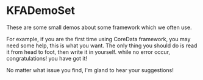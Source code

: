 # KFADemoSet
These are some small demos about some framework which we often use.

For example, if you are the first time using CoreData framework, you may need some help, this is what you want.
The only thing you should do is read it from head to foot, then write it in yourself. while no error occur, congratulations! you have got it!

No matter what issue you find, I'm gland to hear your suggestions!
